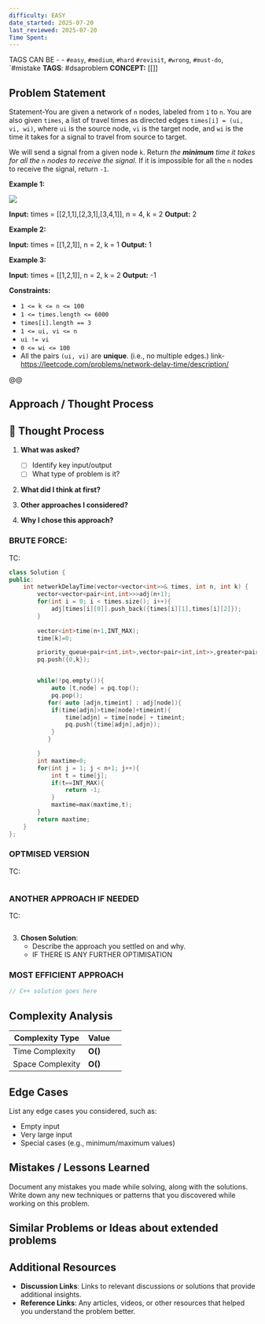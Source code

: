 ```yaml
---
difficulty: EASY
date_started: 2025-07-20
last_reviewed: 2025-07-20
Time Spent: 
---
```


TAGS CAN BE - - `#easy`, `#medium`, `#hard` `#revisit`, `#wrong`, `#must-do`, `#mistake
**TAGS**: #dsaproblem
**CONCEPT:** [[]]


## Problem Statement
Statement-You are given a network of `n` nodes, labeled from `1` to `n`. You are also given `times`, a list of travel times as directed edges `times[i] = (ui, vi, wi)`, where `ui` is the source node, `vi` is the target node, and `wi` is the time it takes for a signal to travel from source to target.

We will send a signal from a given node `k`. Return _the **minimum** time it takes for all the_ `n` _nodes to receive the signal_. If it is impossible for all the `n` nodes to receive the signal, return `-1`.

**Example 1:**

![](https://assets.leetcode.com/uploads/2019/05/23/931_example_1.png)

**Input:** times = [[2,1,1],[2,3,1],[3,4,1]], n = 4, k = 2
**Output:** 2

**Example 2:**

**Input:** times = [[1,2,1]], n = 2, k = 1
**Output:** 1

**Example 3:**

**Input:** times = [[1,2,1]], n = 2, k = 2
**Output:** -1

**Constraints:**

- `1 <= k <= n <= 100`
- `1 <= times.length <= 6000`
- `times[i].length == 3`
- `1 <= ui, vi <= n`
- `ui != vi`
- `0 <= wi <= 100`
- All the pairs `(ui, vi)` are **unique**. (i.e., no multiple edges.)
link-https://leetcode.com/problems/network-delay-time/description/

@@
## Approach / Thought Process
## 🧠 Thought Process

1. **What was asked?**
   - [ ] Identify key input/output
   - [ ] What type of problem is it?

2. **What did I think at first?**



3. **Other approaches I considered?**



4. **Why I chose this approach?**


   
### BRUTE FORCE:
TC:
```c++
class Solution {
public:
    int networkDelayTime(vector<vector<int>>& times, int n, int k) {
        vector<vector<pair<int,int>>>adj(n+1);
        for(int i = 0; i < times.size(); i++){
            adj[times[i][0]].push_back({times[i][1],times[i][2]});
        }
        
        vector<int>time(n+1,INT_MAX);
        time[k]=0;

        priority_queue<pair<int,int>,vector<pair<int,int>>,greater<pair<int,int>>>pq;
        pq.push({0,k});


        while(!pq.empty()){
            auto [t,node] = pq.top();
            pq.pop();
           for( auto [adjn,timeint] : adj[node]){
            if(time[adjn]>time[node]+timeint){
                time[adjn] = time[node] + timeint;
                pq.push({time[adjn],adjn});
            }
           }

        }
        int maxtime=0;
        for(int j = 1; j < n+1; j++){
            int t = time[j];
            if(t==INT_MAX){
                return -1;
            }
            maxtime=max(maxtime,t);
        }
        return maxtime;
    }
};
```

### OPTMISED VERSION 
TC:
```c++

```

### ANOTHER APPROACH IF NEEDED
TC:
```c++

```


3. **Chosen Solution**:
   - Describe the approach you settled on and why.
   - IF THERE IS ANY FURTHER OPTIMISATION

### MOST EFFICIENT APPROACH
```cpp
// C++ solution goes here
```

## Complexity Analysis
| Complexity Type  | Value   |     |
| ---------------- | ------- | --- |
| Time Complexity  | **O()** |     |
| Space Complexity | **O()** |     |

## Edge Cases
List any edge cases you considered, such as:
- Empty input
- Very large input
- Special cases (e.g., minimum/maximum values)

## Mistakes / Lessons Learned
Document any mistakes you made while solving, along with the solutions.
Write down any new techniques or patterns that you discovered while working on this problem.


## Similar Problems or Ideas about extended problems



## Additional Resources
- **Discussion Links**: Links to relevant discussions or solutions that provide additional insights.
- **Reference Links**: Any articles, videos, or other resources that helped you understand the problem better.